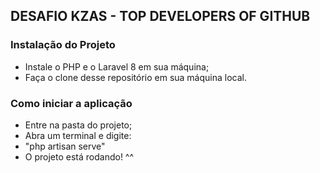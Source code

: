 ## DESAFIO KZAS - TOP DEVELOPERS OF GITHUB

### Instalação do Projeto
- Instale o PHP e o Laravel 8 em sua máquina;
- Faça o clone desse repositório em sua máquina local.


### Como iniciar a aplicação
- Entre na pasta do projeto;
- Abra um terminal e digite:
- "php artisan serve"
- O projeto está rodando! ^^
